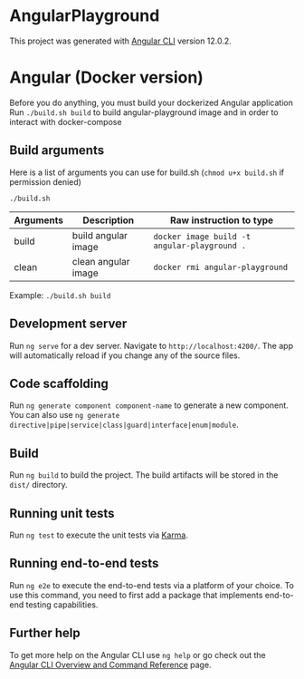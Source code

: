 # AngularPlayground

This project was generated with [Angular CLI](https://github.com/angular/angular-cli) version 12.0.2.

# Angular (Docker version)

Before you do anything, you must build your dockerized Angular application
Run `./build.sh build` to build angular-playground image and in order to interact with docker-compose

## Build arguments

Here is a list of arguments you can use for build.sh (`chmod u+x build.sh` if permission denied)

`./build.sh `

| Arguments       | Description                                  | Raw instruction to type                             |
| ------------ | -------------------------------------------- | ----------------------------------- |
| build        | build angular image                        | `docker image build -t angular-playground .` |
| clean        | clean angular image                        | `docker rmi angular-playground` |


Example: `./build.sh build`

## Development server

Run `ng serve` for a dev server. Navigate to `http://localhost:4200/`. The app will automatically reload if you change any of the source files.

## Code scaffolding

Run `ng generate component component-name` to generate a new component. You can also use `ng generate directive|pipe|service|class|guard|interface|enum|module`.

## Build

Run `ng build` to build the project. The build artifacts will be stored in the `dist/` directory.

## Running unit tests

Run `ng test` to execute the unit tests via [Karma](https://karma-runner.github.io).

## Running end-to-end tests

Run `ng e2e` to execute the end-to-end tests via a platform of your choice. To use this command, you need to first add a package that implements end-to-end testing capabilities.

## Further help

To get more help on the Angular CLI use `ng help` or go check out the [Angular CLI Overview and Command Reference](https://angular.io/cli) page.
